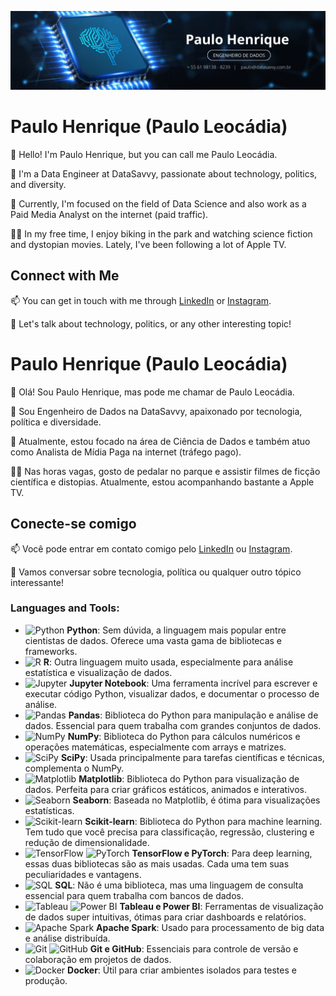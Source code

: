![A imagem mostra um banner com o Nome Paulo Henrique logo abaixo um retangulo com a escrita Engenheiro de dados, na linha de baixo contato por email e telefone,+55619813888239 e contato@pauloleocadia.com.br na lateral da esquerda tem um micropossessador e seus ciricuitos criam um efeito na imagem](img/1689820650751.jpeg "Banner de descrição Paulo Leocádia")



# Paulo Henrique (Paulo Leocádia)

👋 Hello! I'm Paulo Henrique, but you can call me Paulo Leocádia.

🚀 I'm a Data Engineer at DataSavvy, passionate about technology, politics, and diversity.

💼 Currently, I'm focused on the field of Data Science and also work as a Paid Media Analyst on the internet (paid traffic).

🚴‍♂️ In my free time, I enjoy biking in the park and watching science fiction and dystopian movies. Lately, I've been following a lot of Apple TV.

## Connect with Me

📫 You can get in touch with me through [LinkedIn](https://www.linkedin.com/in/pauloleocadia/) or [Instagram](https://www.instagram.com/pauloleocadia/).

🎯 Let's talk about technology, politics, or any other interesting topic!


# Paulo Henrique (Paulo Leocádia)

👋 Olá! Sou Paulo Henrique, mas pode me chamar de Paulo Leocádia.

🚀 Sou Engenheiro de Dados na DataSavvy, apaixonado por tecnologia, política e diversidade.

💼 Atualmente, estou focado na área de Ciência de Dados e também atuo como Analista de Mídia Paga na internet (tráfego pago).

🚴‍♂️ Nas horas vagas, gosto de pedalar no parque e assistir filmes de ficção científica e distopias. Atualmente, estou acompanhando bastante a Apple TV.

## Conecte-se comigo

📫 Você pode entrar em contato comigo pelo [LinkedIn](https://www.linkedin.com/in/pauloleocadia/) ou [Instagram](https://www.instagram.com/pauloleocadia/).

🎯 Vamos conversar sobre tecnologia, política ou qualquer outro tópico interessante!


### Languages and Tools:

- ![Python](https://img.shields.io/badge/-Python-3776AB?style=flat-square&logo=Python&logoColor=white) **Python**: Sem dúvida, a linguagem mais popular entre cientistas de dados. Oferece uma vasta gama de bibliotecas e frameworks.
- ![R](https://img.shields.io/badge/-R-276DC3?style=flat-square&logo=R&logoColor=white) **R**: Outra linguagem muito usada, especialmente para análise estatística e visualização de dados.
- ![Jupyter](https://img.shields.io/badge/-Jupyter-F37626?style=flat-square&logo=Jupyter&logoColor=white) **Jupyter Notebook**: Uma ferramenta incrível para escrever e executar código Python, visualizar dados, e documentar o processo de análise.
- ![Pandas](https://img.shields.io/badge/-Pandas-150458?style=flat-square&logo=Pandas&logoColor=white) **Pandas**: Biblioteca do Python para manipulação e análise de dados. Essencial para quem trabalha com grandes conjuntos de dados.
- ![NumPy](https://img.shields.io/badge/-NumPy-013243?style=flat-square&logo=NumPy&logoColor=white) **NumPy**: Biblioteca do Python para cálculos numéricos e operações matemáticas, especialmente com arrays e matrizes.
- ![SciPy](https://img.shields.io/badge/-SciPy-8CAAE6?style=flat-square&logo=SciPy&logoColor=white) **SciPy**: Usada principalmente para tarefas científicas e técnicas, complementa o NumPy.
- ![Matplotlib](https://img.shields.io/badge/-Matplotlib-267F99?style=flat-square&logo=Matplotlib&logoColor=white) **Matplotlib**: Biblioteca do Python para visualização de dados. Perfeita para criar gráficos estáticos, animados e interativos.
- ![Seaborn](https://img.shields.io/badge/-Seaborn-76ABDF?style=flat-square&logo=Seaborn&logoColor=white) **Seaborn**: Baseada no Matplotlib, é ótima para visualizações estatísticas.
- ![Scikit-learn](https://img.shields.io/badge/-Scikit_learn-F7931E?style=flat-square&logo=scikit-learn&logoColor=white) **Scikit-learn**: Biblioteca do Python para machine learning. Tem tudo que você precisa para classificação, regressão, clustering e redução de dimensionalidade.
- ![TensorFlow](https://img.shields.io/badge/-TensorFlow-FF6F00?style=flat-square&logo=TensorFlow&logoColor=white) ![PyTorch](https://img.shields.io/badge/-PyTorch-EE4C2C?style=flat-square&logo=PyTorch&logoColor=white) **TensorFlow e PyTorch**: Para deep learning, essas duas bibliotecas são as mais usadas. Cada uma tem suas peculiaridades e vantagens.
- ![SQL](https://img.shields.io/badge/-SQL-4479A1?style=flat-square&logo=MySQL&logoColor=white) **SQL**: Não é uma biblioteca, mas uma linguagem de consulta essencial para quem trabalha com bancos de dados.
- ![Tableau](https://img.shields.io/badge/-Tableau-E97627?style=flat-square&logo=Tableau&logoColor=white) ![Power BI](https://img.shields.io/badge/-Power_BI-F2C811?style=flat-square&logo=Power-BI&logoColor=white) **Tableau e Power BI**: Ferramentas de visualização de dados super intuitivas, ótimas para criar dashboards e relatórios.
- ![Apache Spark](https://img.shields.io/badge/-Apache_Spark-E25A1C?style=flat-square&logo=Apache-Spark&logoColor=white) **Apache Spark**: Usado para processamento de big data e análise distribuída.
- ![Git](https://img.shields.io/badge/-Git-F05032?style=flat-square&logo=Git&logoColor=white) ![GitHub](https://img.shields.io/badge/-GitHub-181717?style=flat-square&logo=GitHub&logoColor=white) **Git e GitHub**: Essenciais para controle de versão e colaboração em projetos de dados.
- ![Docker](https://img.shields.io/badge/-Docker-2496ED?style=flat-square&logo=Docker&logoColor=white) **Docker**: Útil para criar ambientes isolados para testes e produção.



